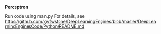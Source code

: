**Perceptron**  

Run code using main.py
For details, see
https://github.com/jgvfwstone/DeepLearningEngines/blob/master/DeepLearningEnginesCode/Python/README.md


